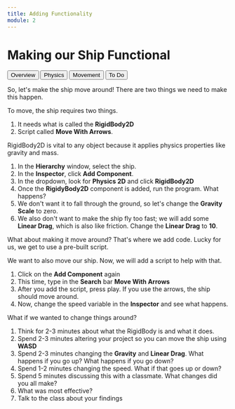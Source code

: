 ```yaml
---
title: Adding Functionality
module: 2
---
```



# Making our Ship Functional

<div class="tab">
  <button class="tablinks active" onclick="openTab(event, 'Overview')">Overview</button>
  <button class="tablinks" onclick="openTab(event, 'RigidBody')">Physics</button>
  <button class="tablinks" onclick="openTab(event, 'Arrows')">Movement</button>
  <button class="tablinks" onclick="openTab(event, 'ToDo')">To Do</button>
</div>

<div id="Overview" class="tabcontent" style="display:block">
<p>So, let's make the ship move around!  There are two things we need to make this happen.</p>

<p>To move, the ship requires two things.  </p>
<ol>
<li>It needs what is called the <b>RigidBody2D</b></li>
<li>Script called <b>Move With Arrows</b>.</li>
</ol>
</div>

<div id="RigidBody" class="tabcontent">

<p>RigidBody2D is vital to any object because it applies physics properties like gravity and mass.</p>
<ol>
<li>In the <b>Hierarchy</b> window, select the ship.</li>
<li>In the <b>Inspector</b>, click <b>Add Component</b>.</li>
<li>In the dropdown, look for <b>Physics 2D</b> and click <b>RigidBody2D</b></li>
<li>Once the <b>RigidyBody2D</b> component is added, run the program.  What happens?</li>
<li>We don't want it to fall through the ground, so let's change the <b>Gravity Scale</b> to zero.</li>
<li>We also don't want to make the ship fly too fast; we will add some <b>Linear Drag</b>, which is also like friction.  Change the <b>Linear Drag</b> to <b>10</b>. </li>
</ol>
<p>What about making it move around?  That's where we add code. Lucky for us, we get to use a pre-built script.</p>
</div>

<div id="Arrows" class="tabcontent">

We want to also move our ship.  Now, we will add a script to help with that.
<ol>
<li>Click on the <b>Add Component</b> again</li>
<li>This time, type in the <b>Search</b> bar <b>Move With Arrows</b></li>
<li>After you add the script, press play.  If you use the arrows, the ship should move around.</li>
<li>Now, change the speed variable in the <b>Inspector</b> and see what happens.</li>
</ol>
</div>

<div id="ToDo" class="tabcontent">

<p>What if we wanted to change things around?</p>

<ol>
<li>Think for 2-3 minutes about what the RigidBody is and what it does.</li>
<li>Spend 2-3 minutes altering your project so you can move the ship using <b>WASD</b></li>
<li>Spend 2-3 minutes changing the <b>Gravity</b> and <b>Linear Drag</b>.  What happens if you go up? What happens if you go down?</li>
<li>Spend 1-2 minutes changing the speed.  What if that goes up or down?</li>
<li>Spend 5 minutes discussing this with a classmate.  What changes did you all make?</li>
<li>What was most effective?</li>
<li>Talk to the class about your findings</li>
</ol>
</div>